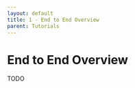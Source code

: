 ```yaml
---
layout: default
title: 1 - End to End Overview
parent: Tutorials
---
```


# End to End Overview

TODO
